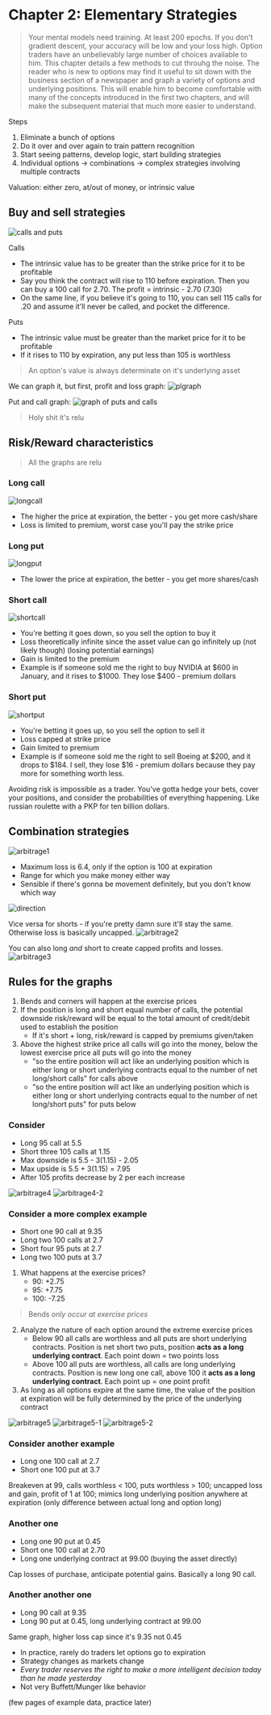 # Chapter 2: Elementary Strategies
> Your mental models need training. At least 200 epochs. If you don't gradient descent, your accuracy will be low and your loss high.
Option traders have an unbelievably large number of choices available to him. This chapter details a few methods to cut throuhg the noise.
> The reader who is new to options may find it useful to sit down with the business section of a newspaper and graph a variety of options and underlying positions. This will enable him to become comfortable with many of the concepts introduced in the first two chapters, and will make the subsequent material that much more easier to understand.

Steps
1. Eliminate a bunch of options
2. Do it over and over again to train pattern recognition
3. Start seeing patterns, develop logic, start building strategies
4. Individual options -> combinations -> complex strategies involving multiple contracts

Valuation: either zero, at/out of money, or intrinsic value

## Buy and sell strategies
![calls and puts](callsputs.png)

Calls
* The intrinsic value has to be greater than the strike price for it to be profitable
* Say you think the contract will rise to 110 before expiration. Then you can buy a 100 call for 2.70. The profit = intrinsic - 2.70 (7.30)
* On the same line, if you believe it's going to 110, you can sell 115 calls for .20 and assume it'll never be called, and pocket the difference.

Puts
* The intrinsic value must be greater than the market price for it to be profitable
* If it rises to 110 by expiration, any put less than 105 is worthless

> An option's value is always determinate on it's underlying asset

We can graph it, but first, profit and loss graph:
![plgraph](plgraph.png)

Put and call graph: 
![graph of puts and calls](callnputgraph.png)
> Holy shit it's relu

## Risk/Reward characteristics
> All the graphs are relu

### Long call
![longcall](longcall.png)
* The higher the price at expiration, the better - you get more cash/share
* Loss is limited to premium, worst case you'll pay the strike price

### Long put
![longput](longput.png)
* The lower the price at expiration, the better - you get more shares/cash

### Short call
![shortcall](shortcall.png)
* You're betting it goes down, so you sell the option to buy it
* Loss theoretically infinite since the asset value can go infinitely up (not likely though) (losing potential earnings)
* Gain is limited to the premium  
* Example is if someone sold me the right to buy NVIDIA at $600 in January, and it rises to $1000. They lose $400 - premium dollars

### Short put
![shortput](shortput.png)
* You're betting it goes up, so you sell the option to sell it
* Loss capped at strike price
* Gain limited to premium
* Example is if someone sold me the right to sell Boeing at $200, and it drops to $184. I sell, they lose $16 - premium dollars because they pay more for something worth less.

Avoiding risk is impossible as a trader. You've gotta hedge your bets, cover your positions, and consider the probabilities of everything happening. Like russian roulette with a PKP for ten billion dollars.

## Combination strategies
> 

![arbitrage1](arbitrage1.png)
* Maximum loss is 6.4, only if the option is 100 at expiration
* Range for which you make money either way
* Sensible if there's gonna be movement definitely, but you don't know which way

![direction](dontletthemknow.png)

Vice versa for shorts - if you're pretty damn sure it'll stay the same. Otherwise loss is basically uncapped.
![arbitrage2](arbitrage2.png)

You can also long *and* short to create capped profits and losses.
![arbitrage3](arbitrage3.png)

## Rules for the graphs
1. Bends and corners will happen at the exercise prices
2. If the position is long and short equal number of calls, the potential downside risk/reward will be equal to the total amount of credit/debit used to establish the position 
    * If it's short + long, risk/reward is capped by premiums given/taken
3. Above the highest strike price all calls will go into the money, below the lowest exercise price all puts will go into the money
    * "so the entire position will act like an underlying position which is either long or short underlying contracts equal to the number of net long/short calls" for calls above
    * "so the entire position will act like an underlying position which is either long or short underlying contracts equal to the number of net long/short puts" for puts below

### Consider
* Long 95 call at 5.5
* Short three 105 calls at 1.15
* Max downside is 5.5 - 3(1.15) - 2.05
* Max upside is 5.5 + 3(1.15) = 7.95
* After 105 profits decrease by 2 per each increase 

![arbitrage4](arbitrage4.png)
![arbitrage4-2](arbitrage4-2.png)

### Consider a more complex example
* Short one 90 call at 9.35
* Long two 100 calls at 2.7
* Short four 95 puts at 2.7
* Long two 100 puts at 3.7

1. What happens at the exercise prices?
    * 90: +2.75
    * 95: +7.75
    * 100: -7.25
> Bends *only occur at exercise prices*
2. Analyze the nature of each option around the extreme exercise prices
    * Below 90 all calls are worthless and all puts are short underlying contracts. Position is net short two puts, position **acts as a long underlying contract**. Each point down = two points loss
    * Above 100 all puts are worthless, all calls are long underlying contracts. Position is new long one call, above 100 it **acts as a long underlying contract**. Each point up = one point profit
3. As long as all options expire at the same time, the value of the position at expiration will be fully determined by the price of the underlying contract

![arbitrage5](arbitrage5.png)
![arbitrage5-1](arbitrage5-2.png)
![arbitrage5-2](arbitrage5-2.png)

### Consider another example
* Long one 100 call at 2.7
* Short one 100 put at 3.7

Breakeven at 99, calls worthless < 100, puts worthless > 100; uncapped loss and gain, profit of 1 at 100; mimics long underlying position anywhere at expiration (only difference between actual long and option long)

### Another one
* Long one 90 put at 0.45
* Short one 100 call at 2.70
* Long one underlying contract at 99.00 (buying the asset directly)

Cap losses of purchase, anticipate potential gains. Basically a long 90 call.

### Another another one
* Long 90 call at 9.35
* Long 90 put at 0.45, long underlying contract at 99.00

Same graph, higher loss cap since it's 9.35 not 0.45


* In practice, rarely do traders let options go to expiration
* Strategy changes as markets change
* *Every trader reserves the right to make a more intelligent decision today than he made yesterday*
* Not very Buffett/Munger like behavior

(few pages of example data, practice later)





